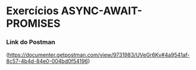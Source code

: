 # Exercícios ASYNC-AWAIT-PROMISES

### Link do Postman
(https://documenter.getpostman.com/view/9731983/UVeGr6Kv#4a9541af-8c57-4b4d-84e0-004bd0f54196)

##
